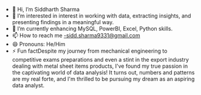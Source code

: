 - 👋 Hi, I’m Siddharth Sharma
- 👀 I’m interested in  interest in working with data, extracting insights, and presenting findings in a meaningful way. 
- 🌱 I’m currently enhancing MySQL, PowerBI, Excel, Python skills.
- 📫 How to reach me -sidd.sharma9331@gmail.com
- 😄 Pronouns: He/Him
- ⚡ Fun factDespite my journey from mechanical engineering to competitive exams preparations and even a stint in the export industry dealing with metal sheet items products, I've found my true passion in the captivating world of data analysis! It turns out, numbers and patterns are my real forte, and I'm thrilled to be pursuing my dream as an aspiring data analyst.

<!---
Sidsharma11/Sidsharma11 is a ✨ special ✨ repository because its `README.md` (this file) appears on your GitHub profile.
You can click the Preview link to take a look at your changes.
--->
